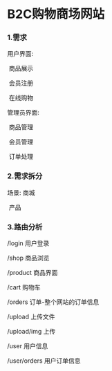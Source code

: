 # B2C购物商场网站



### 1.需求



用户界面:

​	商品展示

​	会员注册

​	在线购物

管理员界面:

​	商品管理

​	会员管理

​	订单处理

### 2.需求拆分

场景:	商城

​			产品



### 3.路由分析





/login       		用户登录



/shop      		商品浏览



/product  		商品界面



/cart  	   		购物车



/orders	 		订单-整个网站的订单信息



/upload			上传文件

/upload/img	上传



/user         用户信息

/user/orders   用户订单信息





